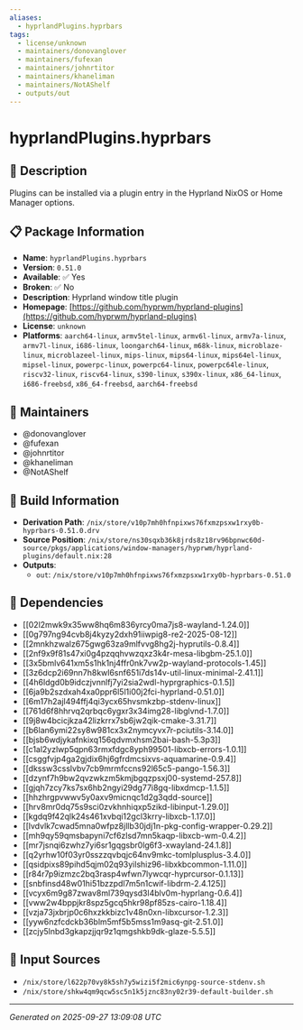 ```yaml
---
aliases:
  - hyprlandPlugins.hyprbars
tags:
  - license/unknown
  - maintainers/donovanglover
  - maintainers/fufexan
  - maintainers/johnrtitor
  - maintainers/khaneliman
  - maintainers/NotAShelf
  - outputs/out
---
```


# hyprlandPlugins.hyprbars

## 📝 Description



Plugins can be installed via a plugin entry in the Hyprland NixOS or Home Manager options.

## 📋 Package Information

- **Name**: `hyprlandPlugins.hyprbars`
- **Version**: `0.51.0`
- **Available**: ✅ Yes
- **Broken**: ✅ No
- **Description**: Hyprland window title plugin
- **Homepage**: [https://github.com/hyprwm/hyprland-plugins](https://github.com/hyprwm/hyprland-plugins)
- **License**: `unknown`
- **Platforms**: `aarch64-linux`, `armv5tel-linux`, `armv6l-linux`, `armv7a-linux`, `armv7l-linux`, `i686-linux`, `loongarch64-linux`, `m68k-linux`, `microblaze-linux`, `microblazeel-linux`, `mips-linux`, `mips64-linux`, `mips64el-linux`, `mipsel-linux`, `powerpc-linux`, `powerpc64-linux`, `powerpc64le-linux`, `riscv32-linux`, `riscv64-linux`, `s390-linux`, `s390x-linux`, `x86_64-linux`, `i686-freebsd`, `x86_64-freebsd`, `aarch64-freebsd`
## 👥 Maintainers

- @donovanglover
- @fufexan
- @johnrtitor
- @khaneliman
- @NotAShelf


## 🔧 Build Information

- **Derivation Path**: `/nix/store/v10p7mh0hfnpixws76fxmzpsxw1rxy0b-hyprbars-0.51.0.drv`
- **Source Position**: `/nix/store/ns30sqxb36k8jrds8z18rv96bpnwc60d-source/pkgs/applications/window-managers/hyprwm/hyprland-plugins/default.nix:28`
- **Outputs**:
  - `out`:  `/nix/store/v10p7mh0hfnpixws76fxmzpsxw1rxy0b-hyprbars-0.51.0`

## 🔗 Dependencies

- [[02l2mwk9x35ww8hq6m836yrcy0ma7js8-wayland-1.24.0]]
- [[0g797ng94cvb8j4kyzy2dxh91iiwpig8-re2-2025-08-12]]
- [[2mnkhzwalz675gwg63za9mlfvvg8hg2j-hyprutils-0.8.4]]
- [[2nf9x9f81s47xi0g4pzqqhvwzqxz3k4r-mesa-libgbm-25.1.0]]
- [[3x5bmlv641xm5s1hk1nj4ffr0nk7vw2p-wayland-protocols-1.45]]
- [[3z6dcp2i69nn7h8kwl6snf651i7ds14v-util-linux-minimal-2.41.1]]
- [[4h6ldgd0b9idczjvnnlfj7yi2sia2wdl-hyprgraphics-0.1.5]]
- [[6ja9b2szdxah4xa0ppr6l5l1i00j2fci-hyprland-0.51.0]]
- [[6m17h2ajl494ffj4qi3ycx65hvsmkzbp-stdenv-linux]]
- [[761d6f8hhrvq2qrbqc6ygxr3x34img28-libglvnd-1.7.0]]
- [[9j8w4bcicjkza42lizkrrx7sb6jw2qik-cmake-3.31.7]]
- [[b6lan6ymi22sy8w981cx3x2nymcyvx7r-pciutils-3.14.0]]
- [[bjsb6wdjykafnkixq156qdvmxhsm2bai-bash-5.3p3]]
- [[c1al2yzlwp5qpn63rmxfdgc8yph99501-libxcb-errors-1.0.1]]
- [[csggfvjp4ga2gjdix6hj6gfrdmcsixvs-aquamarine-0.9.4]]
- [[dkssw3csslvbv7cb9mrmfccns92l65c5-pango-1.56.3]]
- [[dzynf7h9bw2qvzwkzm5kmjbgqzpsxj00-systemd-257.8]]
- [[gjqh7zcy7ks7sx6hb2ngyi29dg77i8gq-libxdmcp-1.1.5]]
- [[hhzhrgpvwwv5y0axv9micnqc1d2g3qdd-source]]
- [[hrv8mr0dq75s9sci0zvkhnhiqxp5zikd-libinput-1.29.0]]
- [[kgdq9f42qlk24s461xvbqi12gcl3krry-libxcb-1.17.0]]
- [[lvdvlk7cwad5mna0wfpz8jllb30jdj1n-pkg-config-wrapper-0.29.2]]
- [[mh9qy59qmsbapyni7cf6zlsd7mn5kaqp-libxcb-wm-0.4.2]]
- [[mr7jsnqi6zwhz7yi6sr1gqgsbr0lg6f3-xwayland-24.1.8]]
- [[q2yrhw10f03yr0sszzqvbqjc64nv9mkc-tomlplusplus-3.4.0]]
- [[qsidpixs89pihd5qjm02q93yilshiz96-libxkbcommon-1.11.0]]
- [[r84r7p9izmzc2bq3rasp4wfwn7lywcqr-hyprcursor-0.1.13]]
- [[snbfinsd48w01hi51bzzpdl7m5n1cwif-libdrm-2.4.125]]
- [[vcyx6m9g87zwav8ml739qysd3l4blv0m-hyprlang-0.6.4]]
- [[vww2w4bppjkr8spz5gcq5hkr98pf85zs-cairo-1.18.4]]
- [[vzja73jxbrjp0c6hxzkkbizc1v48n0xn-libxcursor-1.2.3]]
- [[yyw6nzfcdckb36blm5mf5b5mss1m9asq-git-2.51.0]]
- [[zcjy5lnbd3gkapzjjqr9z1qmgshkb9dk-glaze-5.5.5]]

## 📁 Input Sources

- `/nix/store/l622p70vy8k5sh7y5wizi5f2mic6ynpg-source-stdenv.sh`
- `/nix/store/shkw4qm9qcw5sc5n1k5jznc83ny02r39-default-builder.sh`

---
*Generated on 2025-09-27 13:09:08 UTC*
